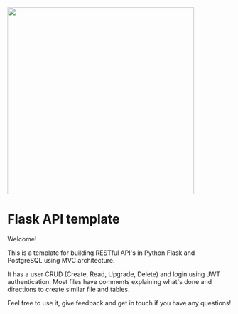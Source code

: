<img src="https://flask.palletsprojects.com/en/2.1.x/_images/flask-logo.png" width="420px">

# Flask API template

Welcome!

This is a template for building RESTful API's in Python Flask and PostgreSQL using MVC architecture.

It has a user CRUD (Create, Read, Upgrade, Delete) and login using JWT authentication. Most files have comments explaining what's done and directions to create similar file and tables.

Feel free to use it, give feedback and get in touch if you have any questions!
